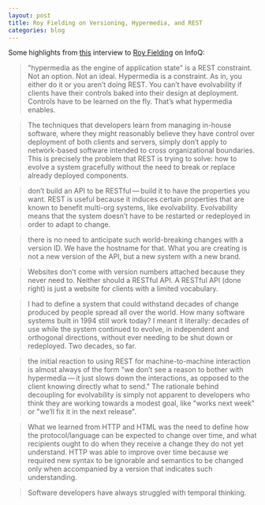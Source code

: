 ```yaml
---
layout: post
title: Roy Fielding on Versioning, Hypermedia, and REST
categories: blog
---
```


Some highlights from [this](https://www.infoq.com/articles/roy-fielding-on-versioning) interview to [Roy Fielding](https://en.wikipedia.org/wiki/Roy_Fielding) on InfoQ:

> "hypermedia as the engine of application state" is a REST constraint. Not an option. Not an ideal. Hypermedia is a constraint. As in, you either do it or you aren’t doing REST. You can’t have evolvability if clients have their controls baked into their design at deployment. Controls have to be learned on the fly. That’s what hypermedia enables.

> The techniques that developers learn from managing in-house software, where they might reasonably believe they have control over deployment of both clients and servers, simply don’t apply to network-based software intended to cross organizational boundaries. This is precisely the problem that REST is trying to solve: how to evolve a system gracefully without the need to break or replace already deployed components.

> don’t build an API to be RESTful — build it to have the properties you want. REST is useful because it induces certain properties that are known to benefit multi-org systems, like evolvability. Evolvability means that the system doesn’t have to be restarted or redeployed in order to adapt to change.

> there is no need to anticipate such world-breaking changes with a version ID. We have the hostname for that. What you are creating is not a new version of the API, but a new system with a new brand. 

> Websites don’t come with version numbers attached because they never need to. Neither should a RESTful API. A RESTful API (done right) is just a website for clients with a limited vocabulary.

> I had to define a system that could withstand decades of change produced by people spread all over the world. How many software systems built in 1994 still work today? I meant it literally: decades of use while the system continued to evolve, in independent and orthogonal directions, without ever needing to be shut down or redeployed. Two decades, so far.

> the initial reaction to using REST for machine-to-machine interaction is almost always of the form "we don’t see a reason to bother with hypermedia — it just slows down the interactions, as opposed to the client knowing directly what to send." The rationale behind decoupling for evolvability is simply not apparent to developers who think they are working towards a modest goal, like "works next week" or "we’ll fix it in the next release".

> What we learned from HTTP and HTML was the need to define how the protocol/language can be expected to change over time, and what recipients ought to do when they receive a change they do not yet understand. HTTP was able to improve over time because we required new syntax to be ignorable and semantics to be changed only when accompanied by a version that indicates such understanding.

> Software developers have always struggled with temporal thinking.
